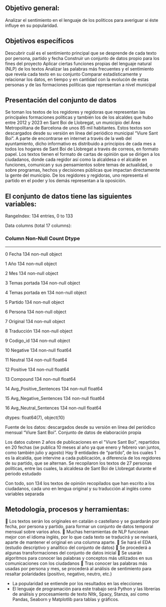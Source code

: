 
## Objetivo general:

Analizar el sentimiento en el lenguaje de los políticos para averiguar si éste influye en su popularidad. 

## Objetivos específicos

Descubrir cuál es el sentimiento principal que se desprende de cada texto por persona, partido y fecha
Construir un conjunto de datos propio para los fines del proyecto
Aplicar ciertas funciones propias del lenguaje natural (NLP) de los textos 
Analizar las palabras más frecuentes y el sentimiento que revela cada texto en su conjunto
Comparar estadísticamente y relacionar los datos, en tiempo y en cantidad con la evolucón de estas personas y de las formaciones políticas que representan a nivel municipal

## Presentación del conjunto de datos

Se toman los textos de los regidores y regidoras que representan las principales formaciones políticas y también los de los alcaldes
que hubo entre 2012 y 2023 en Sant Boi de Llobregat, un municipio del Área Metropolitana de Barcelona de unos 85 mil 
habitantes. Estos textos son descargados desde su versión en línea del periódico municipal “Viure Sant Boi”. A parte de encontrarse 
en internet a través de la web del ayuntamiento, dicho informativo es distribuido a principios de cada mes a todos los hogares de 
Sant Boi de Llobregat a través de correos, en formato papel. Los textos tienen el formato de cartas de opinión que se dirigen a los 
ciudadanos, donde cada regidor así como la alcaldesa o el alcalde en funciones, comunican y sus pensamientos sobre temas de 
actualidad, o sobre programas, hechos y decisiones públicas que impactan directamente la gente del municipio. De los regidores y 
regidoras, uno representa el partido en el poder y los demás representan a la oposición.   

## El conjunto de datos tiene las siguientes variables:

  RangeIndex: 134 entries, 0 to 133
  
  Data columns (total 17 columns):
  
   ###   Column                  Non-Null Count  Dtype  
   
  ---  ------                  --------------  -----  
   0   Fecha                   134 non-null    object 
   
   1   Año                     134 non-null    object 
   
   2   Mes                     134 non-null    object 
   
   3   Temas portada           134 non-null    object 
   
   4   Temas portada en        134 non-null    object 
   
   5   Partido                 134 non-null    object 
   
   6   Persona                 134 non-null    object 
   
   7   Original                134 non-null    object 
   
   8   Traducción              134 non-null    object 
   
   9   Codigo_id               134 non-null    object 
   
   10  Negative                134 non-null    float64
   
   11  Neutral                 134 non-null    float64
   
   12  Positive                134 non-null    float64
      
   13  Compound                134 non-null    float64
   
   14  Avg_Positive_Sentences  134 non-null    float64
   
   15  Avg_Negative_Sentences  134 non-null    float64
   
   16  Avg_Neutral_Sentences   134 non-null    float64
   
  dtypes: float64(7), object(10)


Fuente de los datos: descargados desde su versión en línea del periódico mensual “Viure Sant Boi”. Conjunto de datos de 
elaboración propia

Los datos cubren 2 años de publicaciones en el "Viure Sant Boi", repartidos en 20 fechas (se publica 10 meses al año ya que enero y febrero van juntos, como también julio y agosto)
Hay 9 entidades de “partido”, de los cuales 1 es la alcaldía, que intervine a cada publicación, a diferencia de los regidores de su partido, que se alternan.
Se recopilaron los textos de 27 personas políticas, entre las cuales, la alcaldesa de Sant Boi de Llobregat durante el periodo estudado

Con todo, son 134 los textos de opinión recopilados que han escrito a los ciudadanos, cada uno en lengua original y su traducción al inglés como variables separada

## Metodología, procesos y herramientas:
 Los textos serán los originales en catalán o castellano y se guardarán por fecha, por persona y partido, para formar un 
conjunto de datos temporal mensual sobre varios años.
 Muchas herramientas de NLP funcionan mejor con el idioma inglés, por lo que cada texto se traducirá y se revisará, aparte 
de mantener el original en una columna aparte. 
 Se hará el EDA (estudio descriptivo y analítico del conjunto de datos)
 Se procederá a algunas transformaciones del conjunto de datos inicial
 Se usarán algoritmos para conocer las palabras y conceptos más utilizados en sus comunicaciones con los ciudadanos
 Tras conocer las palabras más usadas por persona y mes, se procederá al análisis de sentimiento para resaltar polaridades 
(positivo, negativo, neutro, etc.)

* La popularidad se entiende por los resultados en las elecciones 
* El lenguaje de programación para este trabajo será Python y las librerías de análisis y procesamiento de texto Nltk, Spacy, 
Stanza, así como Pandas, Seaborn y Matplotlib para tablas y gráficos.


